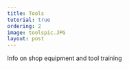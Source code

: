 ```yaml
---
title: Tools
tutorial: true
ordering: 2
image: toolspic.JPG
layout: post
---
```


Info on shop equipment and tool training
